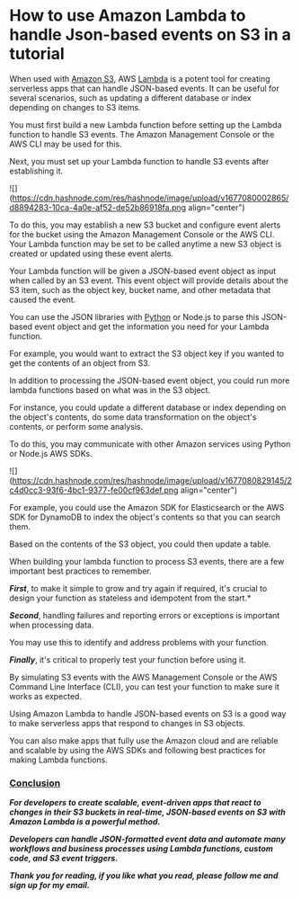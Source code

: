 # How to use Amazon Lambda to handle Json-based events on S3 in a tutorial

When used with [Amazon S3](https://aws.amazon.com/s3/), AWS [Lambda](https://en.wikipedia.org/wiki/AWS_Lambda) is a potent tool for creating serverless apps that can handle JSON-based events. It can be useful for several scenarios, such as updating a different database or index depending on changes to S3 items.

You must first build a new Lambda function before setting up the Lambda function to handle S3 events. The Amazon Management Console or the AWS CLI may be used for this.

Next, you must set up your Lambda function to handle S3 events after establishing it.

![](https://cdn.hashnode.com/res/hashnode/image/upload/v1677080002865/d8894283-10ca-4a0e-af52-de52b86918fa.png align="center")

To do this, you may establish a new S3 bucket and configure event alerts for the bucket using the Amazon Management Console or the AWS CLI. Your Lambda function may be set to be called anytime a new S3 object is created or updated using these event alerts.

Your Lambda function will be given a JSON-based event object as input when called by an S3 event. This event object will provide details about the S3 item, such as the object key, bucket name, and other metadata that caused the event.

You can use the JSON libraries with [Python](https://www.python.org/) or Node.js to parse this JSON-based event object and get the information you need for your Lambda function.

For example, you would want to extract the S3 object key if you wanted to get the contents of an object from S3.

In addition to processing the JSON-based event object, you could run more lambda functions based on what was in the S3 object.

For instance, you could update a different database or index depending on the object's contents, do some data transformation on the object's contents, or perform some analysis.

To do this, you may communicate with other Amazon services using Python or Node.js AWS SDKs.

![](https://cdn.hashnode.com/res/hashnode/image/upload/v1677080829145/2c4d0cc3-93f6-4bc1-9377-fe00cf963def.png align="center")

For example, you could use the Amazon SDK for Elasticsearch or the AWS SDK for DynamoDB to index the object's contents so that you can search them.

Based on the contents of the S3 object, you could then update a table.

When building your lambda function to process S3 events, there are a few important best practices to remember.

***First***, to make it simple to grow and try again if required, it's crucial to design your function as stateless and idempotent from the start.\*

***Second***, handling failures and reporting errors or exceptions is important when processing data.

You may use this to identify and address problems with your function.

***Finally***, it's critical to properly test your function before using it.

By simulating S3 events with the AWS Management Console or the AWS Command Line Interface (CLI), you can test your function to make sure it works as expected.

Using Amazon Lambda to handle JSON-based events on S3 is a good way to make serverless apps that respond to changes in S3 objects.

You can also make apps that fully use the Amazon cloud and are reliable and scalable by using the AWS SDKs and following best practices for making Lambda functions.

### [Conclusion](https://mela.hashnode.dev/)

***For developers to create scalable, event-driven apps that react to changes in their S3 buckets in real-time, JSON-based events on S3 with Amazon Lambda is a powerful method.***

***Developers can handle JSON-formatted event data and automate many workflows and business processes using Lambda functions, custom code, and S3 event triggers.***

***Thank you for reading, if you like what you read, please follow me and sign up for my email.***